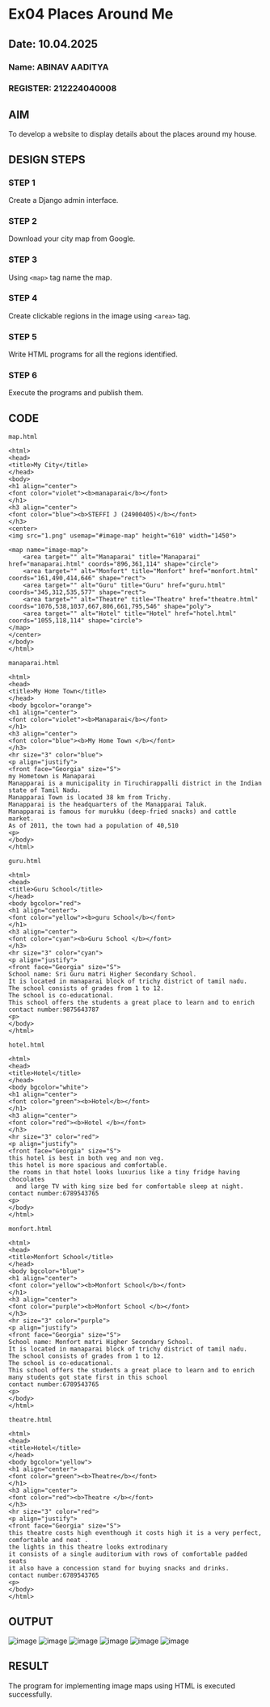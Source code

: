 # Ex04 Places Around Me
## Date: 10.04.2025
### Name: ABINAV AADITYA
### REGISTER: 212224040008

## AIM
To develop a website to display details about the places around my house.

## DESIGN STEPS

### STEP 1
Create a Django admin interface.

### STEP 2
Download your city map from Google.

### STEP 3
Using ```<map>``` tag name the map.

### STEP 4
Create clickable regions in the image using ```<area>``` tag.

### STEP 5
Write HTML programs for all the regions identified.

### STEP 6
Execute the programs and publish them.

## CODE
```
map.html

<html>
<head>
<title>My City</title>
</head>
<body>
<h1 align="center">
<font color="violet"><b>manaparai</b></font>    
</h1>
<h3 align="center">
<font color="blue"><b>STEFFI J (24900405)</b></font>    
</h3>
<center>
<img src="1.png" usemap="#image-map" height="610" width="1450">

<map name="image-map">
    <area target="" alt="Manaparai" title="Manaparai" href="manaparai.html" coords="896,361,114" shape="circle">
    <area target="" alt="Monfort" title="Monfort" href="monfort.html" coords="161,490,414,646" shape="rect">
    <area target="" alt="Guru" title="Guru" href="guru.html" coords="345,312,535,577" shape="rect">
    <area target="" alt="Theatre" title="Theatre" href="theatre.html" coords="1076,538,1037,667,806,661,795,546" shape="poly">
    <area target="" alt="Hotel" title="Hotel" href="hotel.html" coords="1055,118,114" shape="circle">
</map>    
</center>
</body>
</html>

manaparai.html

<html>
<head>
<title>My Home Town</title>
</head>
<body bgcolor="orange">
<h1 align="center">
<font color="violet"><b>Manaparai</b></font>    
</h1>
<h3 align="center">
<font color="blue"><b>My Home Town </b></font>    
</h3>
<hr size="3" color="blue">
<p align="justify">
<front face="Georgia" size="S">
my Hometown is Manaparai 
Manapparai is a municipality in Tiruchirappalli district in the Indian state of Tamil Nadu.
Manapparai Town is located 38 km from Trichy.
Manapparai is the headquarters of the Manapparai Taluk.
Manapparai is famous for murukku (deep-fried snacks) and cattle market.
As of 2011, the town had a population of 40,510
<p>
</body>
</html>

guru.html

<html>
<head>
<title>Guru School</title>
</head>
<body bgcolor="red">
<h1 align="center">
<font color="yellow"><b>guru School</b></font>    
</h1>
<h3 align="center">
<font color="cyan"><b>Guru School </b></font>    
</h3>
<hr size="3" color="cyan">
<p align="justify">
<front face="Georgia" size="S">
School name: Sri Guru matri Higher Secondary School.
It is located in manaparai block of trichy district of tamil nadu.
The school consists of grades from 1 to 12.
The school is co-educational.
This school offers the students a great place to learn and to enrich
contact number:9875643787 
<p>
</body>
</html>

hotel.html

<html>
<head>
<title>Hotel</title>
</head>
<body bgcolor="white">
<h1 align="center">
<font color="green"><b>Hotel</b></font>    
</h1>
<h3 align="center">
<font color="red"><b>Hotel </b></font>    
</h3>
<hr size="3" color="red">
<p align="justify">
<front face="Georgia" size="S">
this hotel is best in both veg and non veg.
this hotel is more spacious and comfortable.
the rooms in that hotel looks luxurius like a tiny fridge having chocolates
  and large TV with king size bed for comfortable sleep at night.
contact number:6789543765 
<p>
</body>
</html>

monfort.html

<html>
<head>
<title>Monfort School</title>
</head>
<body bgcolor="blue">
<h1 align="center">
<font color="yellow"><b>Monfort School</b></font>    
</h1>
<h3 align="center">
<font color="purple"><b>Monfort School </b></font>    
</h3>
<hr size="3" color="purple">
<p align="justify">
<front face="Georgia" size="S">
School name: Monfort matri Higher Secondary School.
It is located in manaparai block of trichy district of tamil nadu.
The school consists of grades from 1 to 12.
The school is co-educational.
This school offers the students a great place to learn and to enrich
many students got state first in this school
contact number:6789543765 
<p>
</body>
</html>

theatre.html

<html>
<head>
<title>Hotel</title>
</head>
<body bgcolor="yellow">
<h1 align="center">
<font color="green"><b>Theatre</b></font>    
</h1>
<h3 align="center">
<font color="red"><b>Theatre </b></font>    
</h3>
<hr size="3" color="red">
<p align="justify">
<front face="Georgia" size="S">
this theatre costs high eventhough it costs high it is a very perfect, comfortable and neat .
the lights in this theatre looks extrodinary
it consists of a single auditorium with rows of comfortable padded seats
it also have a concession stand for buying snacks and drinks. 
contact number:6789543765 
<p>
</body>
</html>
```

## OUTPUT

![image](https://github.com/user-attachments/assets/3cc80b2a-f18d-4037-8fa3-18e6c4ec4304)
![image](https://github.com/user-attachments/assets/71e3ab76-0906-414b-9edd-582dac121da7)
![image](https://github.com/user-attachments/assets/5ebe4f16-94a5-4e46-a59e-ea67f605bac3)
![image](https://github.com/user-attachments/assets/d8e3ca47-ef01-4638-8b9e-f801fc4db396)
![image](https://github.com/user-attachments/assets/5245fb23-f657-4c9e-9d74-4cb756d2a67b)
![image](https://github.com/user-attachments/assets/399ac573-dacd-4642-851e-41ace02ab446)





## RESULT
The program for implementing image maps using HTML is executed successfully.
